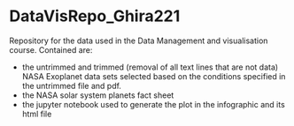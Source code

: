# DataVisRepo_Ghira221
 Repository for the data used in the Data Management and visualisation course. 
 Contained are:
 -  the untrimmed and trimmed (removal of all text lines that are not data) NASA Exoplanet data sets selected based on the conditions specified in the untrimmed file and pdf.
 - the NASA solar system planets fact sheet
 - the jupyter notebook used to generate the plot in the infographic and its html file



